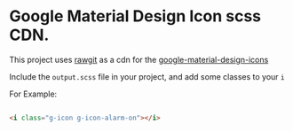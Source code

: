# Google Material Design Icon scss CDN.

This project uses [rawgit](http://www.rawgit.com) as a cdn for the [google-material-design-icons](https://github.com/google/material-design-icons)


Include the `output.scss` file in your project, and add some classes to your `i`


For Example:

```html

<i class="g-icon g-icon-alarm-on"></i>

```
